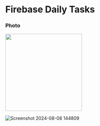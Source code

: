 # Firebase Daily Tasks

### Photo
<img src="https://github.com/user-attachments/assets/f08e8c9e-ea53-4be1-a346-bbb2ea4da9ce" width=240>


![Screenshot 2024-08-08 144809](https://github.com/user-attachments/assets/266a3880-dc6f-4d08-9c90-2908db6339a5)

